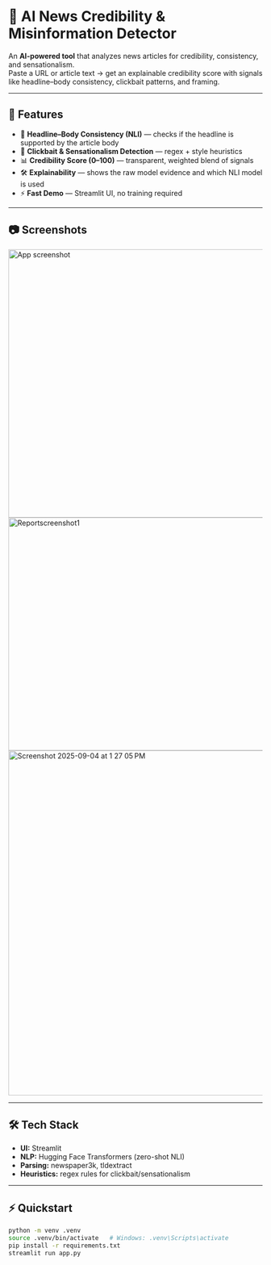 # 📰 AI News Credibility & Misinformation Detector

An **AI-powered tool** that analyzes news articles for credibility, consistency, and sensationalism.  
Paste a URL or article text → get an explainable credibility score with signals like headline–body consistency, clickbait patterns, and framing.

---

## 🚀 Features
- 📰 **Headline–Body Consistency (NLI)** — checks if the headline is supported by the article body  
- 🔎 **Clickbait & Sensationalism Detection** — regex + style heuristics  
- 📊 **Credibility Score (0–100)** — transparent, weighted blend of signals  
- 🛠️ **Explainability** — shows the raw model evidence and which NLI model is used  
- ⚡ **Fast Demo** — Streamlit UI, no training required  

---

## 📷 Screenshots

<img width="1403" height="532" alt="App screenshot" src="https://github.com/user-attachments/assets/126f5b1c-d24e-476b-b956-820c8fedfee7" />
<img width="1422" height="462" alt="Reportscreenshot1" src="https://github.com/user-attachments/assets/7c6715e5-32bb-420c-a2d3-c657bcdb6c46" />
<img width="1386" height="684" alt="Screenshot 2025-09-04 at 1 27 05 PM" src="https://github.com/user-attachments/assets/6c04278f-761a-41d7-a444-cd97dae701e7" />

---

## 🛠️ Tech Stack
- **UI:** Streamlit  
- **NLP:** Hugging Face Transformers (zero-shot NLI)  
- **Parsing:** newspaper3k, tldextract  
- **Heuristics:** regex rules for clickbait/sensationalism  

---

## ⚡ Quickstart

```bash
python -m venv .venv
source .venv/bin/activate   # Windows: .venv\Scripts\activate
pip install -r requirements.txt
streamlit run app.py
```
